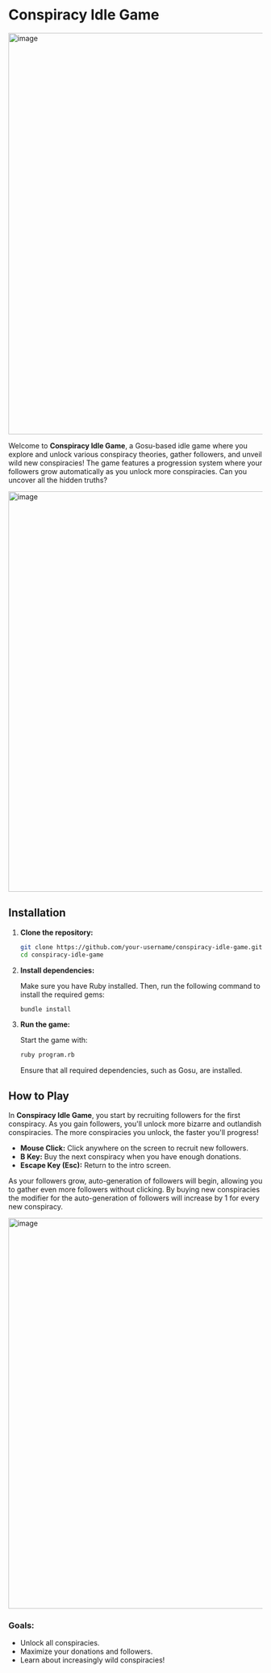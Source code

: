 # Conspiracy Idle Game

<img width="795" alt="image" src="https://github.com/user-attachments/assets/aadc0d1c-565f-4d8c-b748-b93c31ccdaf1">


Welcome to **Conspiracy Idle Game**, a Gosu-based idle game where you explore and unlock various conspiracy theories, gather followers, and unveil wild new conspiracies! The game features a progression system where your followers grow automatically as you unlock more conspiracies. Can you uncover all the hidden truths?

<img width="793" alt="image" src="https://github.com/user-attachments/assets/9e55da52-70cb-4d6b-b24b-1f06ae9dfa78">

## Installation

1. **Clone the repository:**

   ```bash
   git clone https://github.com/your-username/conspiracy-idle-game.git
   cd conspiracy-idle-game
   ```

2. **Install dependencies:**

   Make sure you have Ruby installed. Then, run the following command to install the required gems:

   ```bash
   bundle install
   ```

3. **Run the game:**

   Start the game with:

   ```bash
   ruby program.rb
   ```

   Ensure that all required dependencies, such as Gosu, are installed.

## How to Play

In **Conspiracy Idle Game**, you start by recruiting followers for the first conspiracy. As you gain followers, you'll unlock more bizarre and outlandish conspiracies. The more conspiracies you unlock, the faster you'll progress!

- **Mouse Click:** Click anywhere on the screen to recruit new followers.
- **B Key:** Buy the next conspiracy when you have enough donations.
- **Escape Key (Esc):** Return to the intro screen.

As your followers grow, auto-generation of followers will begin, allowing you to gather even more followers without clicking.
By buying new conspiracies the modifier for the auto-generation of followers will increase by 1 for every new conspiracy.

<img width="774" alt="image" src="https://github.com/user-attachments/assets/745e8f3b-c194-4672-92f2-e10c2cbe079e">


### Goals:

- Unlock all conspiracies.
- Maximize your donations and followers.
- Learn about increasingly wild conspiracies!

